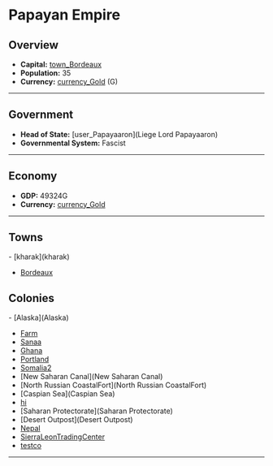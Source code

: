 # <!--NAME-->Papayan Empire<!--NAME-->

## Overview

- **Capital:** <!--CAPITAL_LINK-->[town_Bordeaux](Bordeaux)<!--CAPITAL_LINK-->
- **Population:** <!--POPULATION-->35<!--POPULATION-->
- **Currency:** <!--CURRENCY_LINK-->[currency_Gold](Gold)<!--CURRENCY_LINK--> (<!--CURRENCY_ABV-->G<!--CURRENCY_ABV-->)

---

## Government

- **Head of State:** <!--LEADER_TITLE_LINK-->[user_Papayaaron](Liege Lord Papayaaron)<!--LEADER_TITLE_LINK-->
- **Governmental System:** <!--GOVERNMENT-->Fascist<!--GOVERNMENT-->

---

## Economy

- **GDP:** <!--GDP-->49324G<!--GDP-->
- **Currency:** <!--CURRENCY_LINK-->[currency_Gold](Gold)<!--CURRENCY_LINK-->

---

## Towns

<!--TOWNS-->- [kharak](kharak)
- [Bordeaux](Bordeaux)<!--TOWNS-->

## Colonies

<!--COLONIES-->- [Alaska](Alaska)
- [Farm](Farm)
- [Sanaa](Sanaa)
- [Ghana](Ghana)
- [Portland](Portland)
- [Somalia2](Somalia2)
- [New Saharan Canal](New Saharan Canal)
- [North Russian CoastalFort](North Russian CoastalFort)
- [Caspian Sea](Caspian Sea)
- [hi](hi)
- [Saharan Protectorate](Saharan Protectorate)
- [Desert Outpost](Desert Outpost)
- [Nepal](Nepal)
- [SierraLeonTradingCenter](SierraLeonTradingCenter)
- [testco](testco)<!--COLONIES-->

---